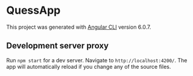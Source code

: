 # QuessApp

This project was generated with [Angular CLI](https://github.com/angular/angular-cli) version 6.0.7.

## Development server proxy

Run `npm start` for a dev server. Navigate to `http://localhost:4200/`. The app will automatically reload if you change any of the source files.
